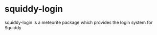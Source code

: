 squiddy-login
=============

squiddy-login is a meteorite package which provides the login system for Squiddy
